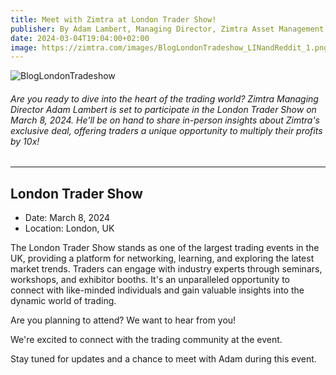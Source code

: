 ```yaml
---
title: Meet with Zimtra at London Trader Show!
publisher: By Adam Lambert, Managing Director, Zimtra Asset Management
date: 2024-03-04T19:04:00+02:00
image: https://zimtra.com/images/BlogLondonTradeshow_LINandReddit_1.png
---
```

![BlogLondonTradeshow](https://zimtra.com/images/BlogLondonTradeshow_LINandReddit_1.png)

###### Are you ready to dive into the heart of the trading world? Zimtra Managing Director Adam Lambert is set to participate in the London Trader Show on March 8, 2024. He'll be on hand to share in-person insights about Zimtra's exclusive deal, offering traders a unique opportunity to multiply their profits by 10x!

- - -

## London Trader Show

* Date: March 8, 2024
* Location: London, UK

The London Trader Show stands as one of the largest trading events in the UK, providing a platform for networking, learning, and exploring the latest market trends. Traders can engage with industry experts through seminars, workshops, and exhibitor booths. It's an unparalleled opportunity to connect with like-minded individuals and gain valuable insights into the dynamic world of trading.

Are you planning to attend? We want to hear from you!

We're excited to connect with the trading community at the event.

Stay tuned for updates and a chance to meet with Adam during this event.
